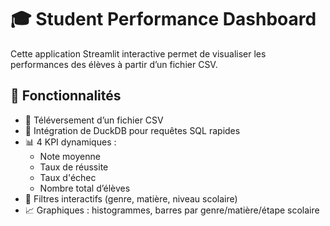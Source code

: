 # 🎓 Student Performance Dashboard

Cette application Streamlit interactive permet de visualiser les performances des élèves à partir d’un fichier CSV.

## 🚀 Fonctionnalités

- 📁 Téléversement d’un fichier CSV
- 🐤 Intégration de DuckDB pour requêtes SQL rapides
- 📊 4 KPI dynamiques :
  - Note moyenne
  - Taux de réussite
  - Taux d'échec
  - Nombre total d’élèves
- 🧭 Filtres interactifs (genre, matière, niveau scolaire)
- 📈 Graphiques : histogrammes, barres par genre/matière/étape scolaire


